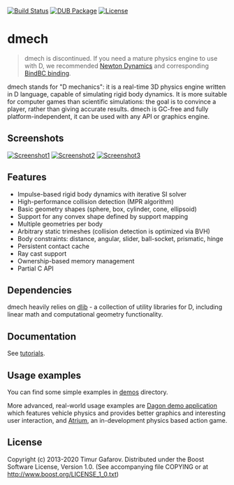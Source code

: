 [![Build Status](https://travis-ci.org/gecko0307/dmech.svg?branch=master)](https://travis-ci.org/gecko0307/dmech)
[![DUB Package](https://img.shields.io/dub/v/dmech.svg)](https://code.dlang.org/packages/dmech)
[![License](http://img.shields.io/badge/license-boost-blue.svg)](http://www.boost.org/LICENSE_1_0.txt)

dmech
=====
> dmech is discontinued. If you need a mature physics engine to use with D, we recommended [Newton Dynamics](http://newtondynamics.com) and corresponding [BindBC binding](https://github.com/gecko0307/bindbc-newton).

dmech stands for "D mechanics": it is a real-time 3D physics engine written in D language, capable of simulating rigid body dynamics. It is more suitable for computer games than scientific simulations: the goal is to convince a player, rather than giving accurate results. dmech is GC-free and fully platform-independent, it can be used with any API or graphics engine.

Screenshots
-----------
[![Screenshot1](/images/screenshot1_thumb.jpg)](/images/screenshot1.jpg)
[![Screenshot2](/images/screenshot2_thumb.jpg)](/images/screenshot2.jpg)
[![Screenshot3](/images/screenshot3_thumb.jpg)](/images/screenshot3.jpg)

Features
--------
* Impulse-based rigid body dynamics with iterative SI solver
* High-performance collision detection (MPR algorithm)
* Basic geometry shapes (sphere, box, cylinder, cone, ellipsoid)
* Support for any convex shape defined by support mapping
* Multiple geometries per body
* Arbitrary static trimeshes (collision detection is optimized via BVH)
* Body constraints: distance, angular, slider, ball-socket, prismatic, hinge
* Persistent contact cache
* Ray cast support
* Ownership-based memory management
* Partial C API

Dependencies
------------
dmech heavily relies on [dlib](http://github.com/gecko0307/dlib) - a collection of utility libraries for D, including linear math and computational geometry functionality.

Documentation
-------------
See [tutorials](/tutorials).

Usage examples
--------------
You can find some simple examples in [demos](/demos) directory. 

More advanced, real-world usage examples are [Dagon demo application](http://github.com/gecko0307/dagon-demo) which features vehicle physics and provides better graphics and interesting user interaction, and [Atrium](http://github.com/gecko0307/atrium), an in-development physics based action game. 

License
-------
Copyright (c) 2013-2020 Timur Gafarov.
Distributed under the Boost Software License, Version 1.0. (See accompanying file COPYING or at http://www.boost.org/LICENSE_1_0.txt)

